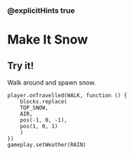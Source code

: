 ### @explicitHints true

# Make It Snow

## Try it!

Walk around and spawn snow.

```template
player.onTravelled(WALK, function () {
    blocks.replace(
    TOP_SNOW,
    AIR,
    pos(-1, 0, -1),
    pos(1, 0, 1)
    )
})
gameplay.setWeather(RAIN)
```